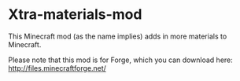Xtra-materials-mod
==================

This Minecraft mod (as the name implies) adds in more materials to Minecraft.

Please note that this mod is for Forge, which you can download here: http://files.minecraftforge.net/